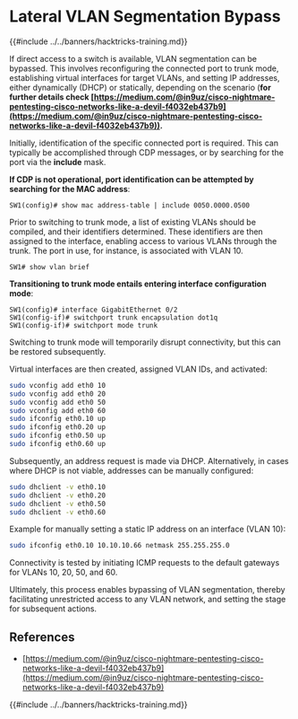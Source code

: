 # Lateral VLAN Segmentation Bypass

{{#include ../../banners/hacktricks-training.md}}

If direct access to a switch is available, VLAN segmentation can be bypassed. This involves reconfiguring the connected port to trunk mode, establishing virtual interfaces for target VLANs, and setting IP addresses, either dynamically (DHCP) or statically, depending on the scenario (**for further details check [https://medium.com/@in9uz/cisco-nightmare-pentesting-cisco-networks-like-a-devil-f4032eb437b9](https://medium.com/@in9uz/cisco-nightmare-pentesting-cisco-networks-like-a-devil-f4032eb437b9)).**

Initially, identification of the specific connected port is required. This can typically be accomplished through CDP messages, or by searching for the port via the **include** mask.

**If CDP is not operational, port identification can be attempted by searching for the MAC address**:

```
SW1(config)# show mac address-table | include 0050.0000.0500
```

Prior to switching to trunk mode, a list of existing VLANs should be compiled, and their identifiers determined. These identifiers are then assigned to the interface, enabling access to various VLANs through the trunk. The port in use, for instance, is associated with VLAN 10.

```
SW1# show vlan brief
```

**Transitioning to trunk mode entails entering interface configuration mode**:

```
SW1(config)# interface GigabitEthernet 0/2
SW1(config-if)# switchport trunk encapsulation dot1q
SW1(config-if)# switchport mode trunk
```

Switching to trunk mode will temporarily disrupt connectivity, but this can be restored subsequently.

Virtual interfaces are then created, assigned VLAN IDs, and activated:

```bash
sudo vconfig add eth0 10
sudo vconfig add eth0 20
sudo vconfig add eth0 50
sudo vconfig add eth0 60
sudo ifconfig eth0.10 up
sudo ifconfig eth0.20 up
sudo ifconfig eth0.50 up
sudo ifconfig eth0.60 up
```

Subsequently, an address request is made via DHCP. Alternatively, in cases where DHCP is not viable, addresses can be manually configured:

```bash
sudo dhclient -v eth0.10
sudo dhclient -v eth0.20
sudo dhclient -v eth0.50
sudo dhclient -v eth0.60
```

Example for manually setting a static IP address on an interface (VLAN 10):

```bash
sudo ifconfig eth0.10 10.10.10.66 netmask 255.255.255.0
```

Connectivity is tested by initiating ICMP requests to the default gateways for VLANs 10, 20, 50, and 60.

Ultimately, this process enables bypassing of VLAN segmentation, thereby facilitating unrestricted access to any VLAN network, and setting the stage for subsequent actions.

## References

- [https://medium.com/@in9uz/cisco-nightmare-pentesting-cisco-networks-like-a-devil-f4032eb437b9](https://medium.com/@in9uz/cisco-nightmare-pentesting-cisco-networks-like-a-devil-f4032eb437b9)

{{#include ../../banners/hacktricks-training.md}}



